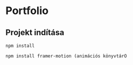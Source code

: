 # Portfolio

## Projekt indítása

```
npm install
```

```
npm install framer-motion (animációs könyvtárÖ
```
